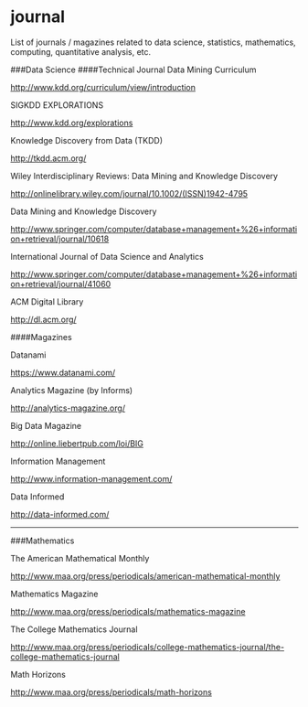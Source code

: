 # journal
List of journals / magazines related to data science, statistics, mathematics, computing, quantitative analysis, etc.

###Data Science
####Technical Journal
Data Mining Curriculum

http://www.kdd.org/curriculum/view/introduction


SIGKDD EXPLORATIONS

http://www.kdd.org/explorations


Knowledge Discovery from Data (TKDD)

http://tkdd.acm.org/


Wiley Interdisciplinary Reviews: Data Mining and Knowledge Discovery

http://onlinelibrary.wiley.com/journal/10.1002/(ISSN)1942-4795


Data Mining and Knowledge Discovery

http://www.springer.com/computer/database+management+%26+information+retrieval/journal/10618


International Journal of Data Science and Analytics

http://www.springer.com/computer/database+management+%26+information+retrieval/journal/41060


ACM Digital Library

http://dl.acm.org/


####Magazines

Datanami

https://www.datanami.com/


Analytics Magazine (by Informs)

http://analytics-magazine.org/


Big Data Magazine

http://online.liebertpub.com/loi/BIG


Information Management

http://www.information-management.com/


Data Informed

http://data-informed.com/


***

###Mathematics

The American Mathematical Monthly

http://www.maa.org/press/periodicals/american-mathematical-monthly


Mathematics Magazine

http://www.maa.org/press/periodicals/mathematics-magazine


The College Mathematics Journal

http://www.maa.org/press/periodicals/college-mathematics-journal/the-college-mathematics-journal


Math Horizons

http://www.maa.org/press/periodicals/math-horizons


